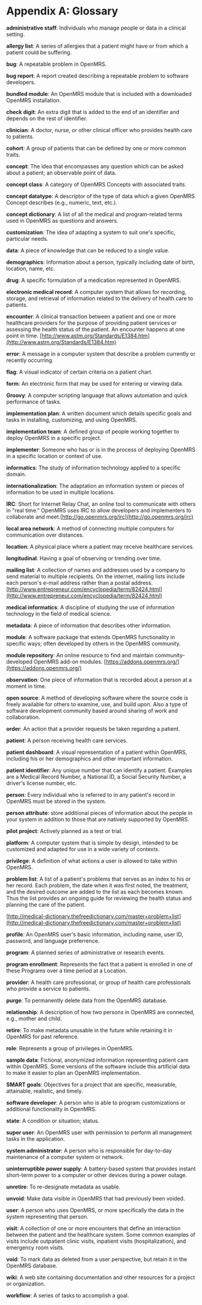 # Appendix A: Glossary

**administrative staff**: Individuals who manage people or data in a clinical setting.

**allergy list**: A series of allergies that a patient might have or from which a patient could be suffering.

**bug**: A repeatable problem in OpenMRS.

**bug report**: A report created describing a repeatable problem to software developers.

**bundled module**: An OpenMRS module that is included with a downloaded OpenMRS installation.

**check digit**: An extra digit that is added to the end of an identifier and depends on the rest of identifier.

**clinician**: A doctor, nurse, or other clinical officer who provides health care to patients.

**cohort**: A group of patients that can be defined by one or more common traits.

**concept**: The idea that encompasses any question which can be asked about a patient; an observable point of data.

**concept class**: A category of OpenMRS Concepts with associated traits.

**concept datatype**: A descriptor of the type of data which a given OpenMRS Concept describes \(e.g., numeric, text, etc.\).

**concept dictionary**: A list of all the medical and program-related terms used in OpenMRS as questions and answers.

**customization**: The idea of adapting a system to suit one's specific, particular needs.

**data**: A piece of knowledge that can be reduced to a single value.

**demographics**: Information about a person, typically including date of birth, location, name, etc.

**drug**: A specific formulation of a medication represented in OpenMRS. 

**electronic medical record**: A computer system that allows for recording, storage, and retrieval of information related to the delivery of health care to patients.

**encounter**: A clinical transaction between a patient and one or more healthcare providers for the purpose of providing patient services or assessing the health status of the patient. An encounter happens at one point in time. [http://www.astm.org/Standards/E1384.htm](http://www.astm.org/Standards/E1384.htm)

**error**: A message in a computer system that describe a problem currently or recently occurring.

**flag**: A visual indicator of certain criteria on a patient chart.

**form**: An electronic form that may be used for entering or viewing data.

**Groovy**: A computer scripting language that allows automation and quick performance of tasks.

**implementation plan**: A written document which details specific goals and tasks in installing, customizing, and using OpenMRS.

**implementation team**: A defined group of people working together to deploy OpenMRS in a specific project.

**implementer**: Someone who has or is in the process of deploying OpenMRS in a specific location or context of use.

**informatics**: The study of information technology applied to a specific domain.

**internationalization**: The adaptation an information system or pieces of information to be used in multiple locations.

**IRC**: Short for Internet Relay Chat, an online tool to communicate with others in "real time." OpenMRS uses IRC to allow developers and implementers to collaborate and meet.[http://go.openmrs.org/irc](http://go.openmrs.org/irc)

**local area network**: A method of connecting multiple computers for communication over distances.

**location**: A physical place where a patient may receive healthcare services.

**longitudinal**: Having a goal of observing or trending over time.

**mailing list**: A collection of names and addresses used by a company to send material to multiple recipients. On the internet, mailing lists include each person's e-mail address rather than a postal address. [http://www.entrepreneur.com/encyclopedia/term/82424.html](http://www.entrepreneur.com/encyclopedia/term/82424.html)

**medical informatics**: A discipline of studying the use of information technology in the field of medical science.

**metadata**: A piece of information that describes other information.

**module**: A software package that extends OpenMRS functionality in specific ways; often developed by others in the OpenMRS community.

**module repository**: An online resource to find and maintain community-developed OpenMRS add-on modules. [https://addons.openmrs.org/](https://addons.openmrs.org/)

**observation**: One piece of information that is recorded about a person at a moment in time.

**open source**: A method of developing software where the source code is freely available for others to examine, use, and build upon. Also a type of software development community based around sharing of work and collaboration.

**order**: An action that a provider requests be taken regarding a patient.

**patient**: A person receiving health care services.

**patient dashboard**: A visual representation of a patient within OpenMRS, including his or her demographics and other important information.

**patient identifier**: Any unique number that can identify a patient. Examples are a Medical Record Number, a National ID, a Social Security Number, a driver's license number, etc.

**person**: Every individual who is referred to in any patient's record in OpenMRS must be stored in the system.

**person attribute**: store additional pieces of information about the people in your system in addition to those that are natively supported by OpenMRS.

**pilot project**: Actively planned as a test or trial.

**platform**: A computer system that is simple by design, intended to be customized and adapted for use in a wide variety of contexts.

**privilege**: A definition of what actions a user is allowed to take within OpenMRS.

**problem list**: A list of a patient's problems that serves as an index to his or her record. Each problem, the date when it was first noted, the treatment, and the desired outcome are added to the list as each becomes known. Thus the list provides an ongoing guide for reviewing the health status and planning the care of the patient.

[http://medical-dictionary.thefreedictionary.com/master+problem+list](http://medical-dictionary.thefreedictionary.com/master+problem+list)

**profile**: An OpenMRS user's basic information, including name, user ID, password, and language preferrence. 

**program**: A planned series of administrative or research events.

**program enrollment**: Represents the fact that a patient is enrolled in one of these Programs over a time period at a Location.

**provider**: A health care professional, or group of health care professionals who provide a service to patients.

**purge**: To permanently delete data from the OpenMRS database.

**relationship**: A description of how two persons in OpenMRS are connected, e.g., mother and child.

**retire**: To make metadata unusable in the future while retaining it in OpenMRS for past reference.

**role**: Represents a group of privileges in OpenMRS.

**sample data**: Fictional, anonymized information representing patient care within OpenMRS. Some versions of the software include this artificial data to make it easier to plan an OpenMRS implementation.

**SMART goals**: Objectives for a project that are specific, measurable, attainable, realistic, and timely.

**software developer**: A person who is able to program customizations or additional functionality in OpenMRS.

**state**: A condition or situation; status.

**super user**: An OpenMRS user with permission to perform all management tasks in the application.

**system administrator**: A person who is responsible for day-to-day maintenance of a computer system or network.

**uninterruptible power supply**: A battery-based system that provides instant short-term power to a computer or other devices during a power outage.

**unretire**: To re-designate metadata as usable.

**unvoid**: Make data visible in OpenMRS that had previously been voided.

**user**: A person who uses OpenMRS, or more specifically the data in the system representing that person.

**visit**: A collection of one or more encounters that define an interaction between the patient and the healthcare system. Some common examples of visits include outpatient clinic visits, inpatient visits \(hospitalization\), and emergency room visits.

**void**: To mark data as deleted from a user perspective, but retain it in the OpenMRS database.

**wiki**: A web site containing documentation and other resources for a project or organization.

**workflow**: A series of tasks to accomplish a goal.